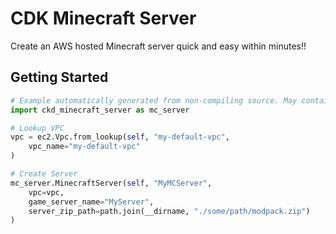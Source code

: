 # CDK Minecraft Server

Create an AWS hosted Minecraft server quick and easy within minutes!!

## Getting Started

```python
# Example automatically generated from non-compiling source. May contain errors.
import ckd_minecraft_server as mc_server

# Lookup VPC
vpc = ec2.Vpc.from_lookup(self, "my-default-vpc",
    vpc_name="my-default-vpc"
)

# Create Server
mc_server.MinecraftServer(self, "MyMCServer",
    vpc=vpc,
    game_server_name="MyServer",
    server_zip_path=path.join(__dirname, "./some/path/modpack.zip")
)
```
